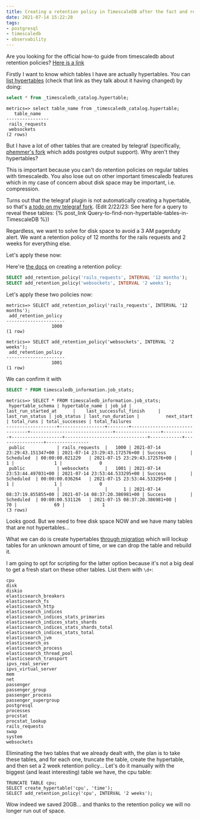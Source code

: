 ```yaml
---
title: Creating a retention policy in TimescaleDB after the fact and realizing it's not even a hypertable
date: 2021-07-14 15:22:28
tags:
- postgresql
- timescaledb
- observability
---
```


Are you looking for the official how-to guide from timescaledb about retention policies? [Here is a link](https://docs.timescale.com/timescaledb/latest/how-to-guides/data-retention/)

Firstly I want to know which tables I have are actually hypertables. You can [list hypertables](https://github.com/timescale/timescaledb/issues/648) (check that link as they talk about it having changed) by doing:

```sql
select * from _timescaledb_catalog.hypertable;
```

```
metrics=> select table_name from _timescaledb_catalog.hypertable;
   table_name   
----------------
 rails_requests 
 websockets     
(2 rows)
```

But I have a lot of other tables that are created by telegraf (specifically, [phemmer's fork](https://github.com/phemmer/telegraf/tree/postgres) which adds postgres output support). Why aren't they hypertables?

This is important because you can't do retention policies on regular tables with timescaledb. You also lose out on other important timescaledb features which in my case of concern about disk space may be important, i.e. compression.

Turns out that the telegraf plugin is not automatically creating a hypertable, so that's [a todo on my telegraf fork](https://github.com/kfatehi/telegraf/issues/1). (Edit 2/22/23: See here for a query to reveal these tables: {% post_link Query-to-find-non-hypertable-tables-in-TimescaleDB %})

Regardless, we want to solve for disk space to avoid a 3 AM pagerduty alert. We want a retention policy of 12 months for the rails requests and 2 weeks for everything else.

Let's apply these now:

Here're [the docs](https://docs.timescale.com/timescaledb/latest/how-to-guides/data-retention/create-a-retention-policy/#creating-automatic-data-retention-policies) on creating a retention policy:

```sql
SELECT add_retention_policy('rails_requests', INTERVAL '12 months');
SELECT add_retention_policy('websockets', INTERVAL '2 weeks');
```

Let's apply these two policies now:

```
metrics=> SELECT add_retention_policy('rails_requests', INTERVAL '12 months');
 add_retention_policy
----------------------
                 1000
(1 row)

metrics=> SELECT add_retention_policy('websockets', INTERVAL '2 weeks');
 add_retention_policy
----------------------
                 1001
(1 row)

```

We can confirm it with

```sql
SELECT * FROM timescaledb_information.job_stats;
```

```
metrics=> SELECT * FROM timescaledb_information.job_stats;
 hypertable_schema | hypertable_name | job_id |      last_run_started_at      |    last_successful_finish     | last_run_status | job_status | last_run_duration |          next_start           | total_runs | total_successes | total_failures
-------------------+-----------------+--------+-------------------------------+-------------------------------+-----------------+------------+-------------------+-------------------------------+------------+-----------------+----------------
 public            | rails_requests  |   1000 | 2021-07-14 23:29:43.151347+00 | 2021-07-14 23:29:43.172576+00 | Success         | Scheduled  | 00:00:00.021229   | 2021-07-15 23:29:43.172576+00 |          1 |               1 |              0
 public            | websockets      |   1001 | 2021-07-14 23:53:44.497031+00 | 2021-07-14 23:53:44.533295+00 | Success         | Scheduled  | 00:00:00.036264   | 2021-07-15 23:53:44.533295+00 |          1 |               1 |              0
                   |                 |      1 | 2021-07-14 08:37:19.855855+00 | 2021-07-14 08:37:20.386981+00 | Success         | Scheduled  | 00:00:00.531126   | 2021-07-15 08:37:20.386981+00 |         70 |              69 |              1
(3 rows)
```

Looks good. But we need to free disk space NOW and we have many tables that are not hypertables...

What we can do is create hypertables [through migration](https://docs.timescale.com/timescaledb/latest/how-to-guides/hypertables/create/#:~:text=to%20set%20the-,migrate_data,-argument%20to) which will lockup tables for an unknown amount of time, or we can drop the table and rebuild it.

I am going to opt for scripting for the latter option because it's not a big deal to get a fresh start on these other tables. List them with `\d+`:
 
```
cpu
disk
diskio
elasticsearch_breakers
elasticsearch_fs
elasticsearch_http
elasticsearch_indices
elasticsearch_indices_stats_primaries
elasticsearch_indices_stats_shards
elasticsearch_indices_stats_shards_total
elasticsearch_indices_stats_total
elasticsearch_jvm
elasticsearch_os
elasticsearch_process
elasticsearch_thread_pool
elasticsearch_transport
ipvs_real_server
ipvs_virtual_server
mem
net
passenger
passenger_group
passenger_process
passenger_supergroup
postgresql
processes
procstat
procstat_lookup
rails_requests
swap
system
websockets
```

Eliminating the two tables that we already dealt with, the plan is to take these tables, and for each one, truncate the table, create the hypertable, and then set a 2 week retention policy... Let's do it manually with the biggest (and least interesting) table we have, the cpu table:

```
TRUNCATE TABLE cpu;
SELECT create_hypertable('cpu', 'time');
SELECT add_retention_policy('cpu', INTERVAL '2 weeks');
```

Wow indeed we saved 20GB... and thanks to the retention policy we will no longer run out of space.

